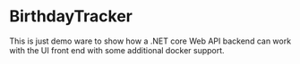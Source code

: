 # BirthdayTracker

This is just demo ware to show how a .NET core Web API backend can work with the UI front end with some additional docker support.
